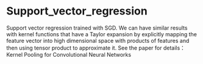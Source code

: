 # Support_vector_regression
Support vector regression trained with SGD.
We can have similar results with kernel functions that have a Taylor expansion by explicitly mapping the feature vector into high 
dimensional space with products of features and then using tensor product to approximate it.
See the paper for details：Kernel Pooling for Convolutional Neural Networks
